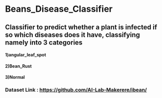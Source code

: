 # Beans_Disease_Classifier
## Classifier to predict whether a plant is infected if so which diseases does it have, classifying  namely into 3 categories
#### 1)angular_leaf_spot
#### 2)Bean_Rust
#### 3)Normal

### Dataset Link  : https://github.com/AI-Lab-Makerere/ibean/
